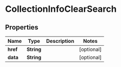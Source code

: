 

# CollectionInfoClearSearch


## Properties

| Name | Type | Description | Notes |
|------------ | ------------- | ------------- | -------------|
|**href** | **String** |  |  [optional] |
|**data** | **String** |  |  [optional] |



